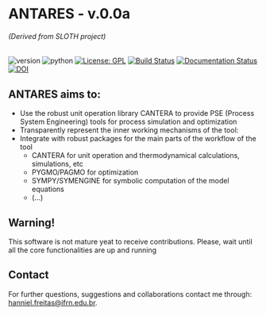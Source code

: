 # ANTARES - v.0.0a  
###### (Derived from SLOTH project)

![version](https://img.shields.io/badge/version-0.0a-orange?style=for-the-badge)
![python](https://img.shields.io/badge/python-3.8--3.7-blue?style=for-the-badge)
[![License: GPL](https://img.shields.io/badge/License-GPL-blue.svg?style=for-the-badge)](https://opensource.org/licenses/GPL)
[![Build Status](https://travis-ci.com/hfsf/antares.svg?style=for-the-badge&branch=master)](https://travis-ci.com/hfsf/antares)
[![Documentation Status](https://readthedocs.org/projects/antares/badge/?style=for-the-badge&version=latest)](https://antares.readthedocs.io/en/latest/?badge=latest)
[![DOI](https://zenodo.org/badge/00000.svg)](https://zenodo.org/badge/latestdoi/00000)

## ANTARES aims to:

* Use the robust unit operation library CANTERA to provide PSE (Process System Engineering) tools for process simulation and optimization
* Transparently represent the inner working mechanisms of the tool:
* Integrate with robust packages for the main parts of the workflow of the tool
  - CANTERA for unit operation and thermodynamical calculations, simulations, etc
  - PYGMO/PAGMO for optimization 
  - SYMPY/SYMENGINE for symbolic computation of the model equations
  - (...)

## Warning!

This software is not mature yeat to receive contributions. Please, wait until all the core functionalities are up and running 

## Contact

For further questions, suggestions and collaborations contact me through: <hanniel.freitas@ifrn.edu.br>.

<!---
.. |cantera| image:: https://cantera.org/assets/img/cantera-logo.png
    :target: https://cantera.org
    :alt: cantera logo
    :width: 675px
    :align: middle

.. |doi| image:: https://zenodo.org/badge/DOI/10.5281/zenodo.170284.svg
   :target: https://doi.org/10.5281/zenodo.1174508

.. |codecov| image:: https://img.shields.io/codecov/c/github/Cantera/cantera/master.svg
   :target: https://codecov.io/gh/Cantera/cantera?branch=master

.. |release| image:: https://img.shields.io/github/release/cantera/cantera.svg
   :target: https://github.com/Cantera/cantera/releases
   :alt: GitHub release
--->
